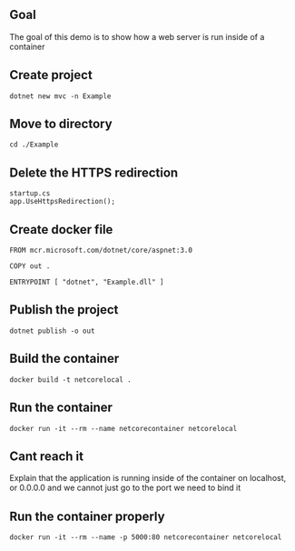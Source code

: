 ## Goal
The goal of this demo is to show how a web server is run inside of a container

## Create project
```
dotnet new mvc -n Example
```

## Move to directory
```
cd ./Example
```

## Delete the HTTPS redirection
```
startup.cs
app.UseHttpsRedirection();
```

## Create docker file
```
FROM mcr.microsoft.com/dotnet/core/aspnet:3.0

COPY out .

ENTRYPOINT [ "dotnet", "Example.dll" ]
```

## Publish the project
```
dotnet publish -o out
```

## Build the container
```
docker build -t netcorelocal .
```

## Run the container
```
docker run -it --rm --name netcorecontainer netcorelocal
```

## Cant reach it
Explain that the application is running inside of the container on localhost, or 0.0.0.0 and we cannot just go to the port we need to bind it

## Run the container properly
```
docker run -it --rm --name -p 5000:80 netcorecontainer netcorelocal
```